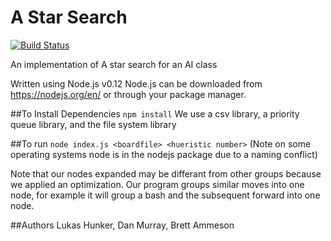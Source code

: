 # A Star Search
[![Build Status](https://magnum.travis-ci.com/lhunker/ai_astar.svg?token=qwSLr6vz4Z85Dh9xqDjB&branch=master)](https://magnum.travis-ci.com/lhunker/ai_astar)

An implementation of A star search for an AI class

Written using Node.js v0.12
Node.js can be downloaded from https://nodejs.org/en/ or through your package manager.

##To Install Dependencies
`npm install`
We use a csv library, a priority queue library, and the file system library

##To run
`node index.js <boardfile> <hueristic number>`
(Note on some operating systems node is in the nodejs package due to a naming conflict)

Note that our nodes expanded may be differant from other groups because we applied an optimization.
Our program groups similar moves into one node, for example it will group a bash and the subsequent
forward into one node.

##Authors
Lukas Hunker, Dan Murray, Brett Ammeson

